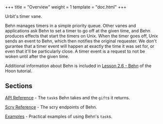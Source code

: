 +++
title = "Overview"
weight = 1
template = "doc.html"
+++

Urbit's timer vane.

Behn manages timers in a simple priority queue. Other vanes and applications ask Behn to set a timer to go off at the given time, and Behn produces effects that start the timers on Unix. When the timer goes off, Unix sends an event to Behn, which then notifies the original requester. We don't gurantee that a timer event will happen at exactly the time it was set for, or even that it'll be particularly close. A timer event is a request to not be woken until after the given time.

Additional information about Behn is included in [Lesson 2.6 - Behn](/docs/hoon/hoon-school/behn) of the Hoon tutorial.

## Sections

[API Reference](/reference/arvo/behn/tasks) - The `task`s Behn takes and the `gift`s it returns.

[Scry Reference](/reference/arvo/behn/scry) - The scry endpoints of Behn.

[Examples](/reference/arvo/behn/examples) - Practical examples of using Behn's `task`s.
